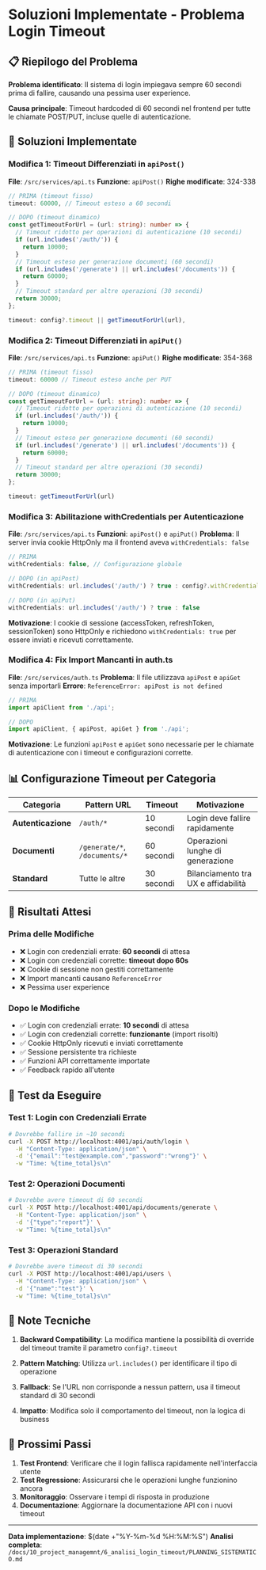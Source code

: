 # Soluzioni Implementate - Problema Login Timeout

## 📋 Riepilogo del Problema

**Problema identificato**: Il sistema di login impiegava sempre 60 secondi prima di fallire, causando una pessima user experience.

**Causa principale**: Timeout hardcoded di 60 secondi nel frontend per tutte le chiamate POST/PUT, incluse quelle di autenticazione.

## 🔧 Soluzioni Implementate

### Modifica 1: Timeout Differenziati in `apiPost()`

**File**: `/src/services/api.ts`
**Funzione**: `apiPost()`
**Righe modificate**: 324-338

```typescript
// PRIMA (timeout fisso)
timeout: 60000, // Timeout esteso a 60 secondi

// DOPO (timeout dinamico)
const getTimeoutForUrl = (url: string): number => {
  // Timeout ridotto per operazioni di autenticazione (10 secondi)
  if (url.includes('/auth/')) {
    return 10000;
  }
  // Timeout esteso per generazione documenti (60 secondi)
  if (url.includes('/generate') || url.includes('/documents')) {
    return 60000;
  }
  // Timeout standard per altre operazioni (30 secondi)
  return 30000;
};

timeout: config?.timeout || getTimeoutForUrl(url),
```

### Modifica 2: Timeout Differenziati in `apiPut()`

**File**: `/src/services/api.ts`
**Funzione**: `apiPut()`
**Righe modificate**: 354-368

```typescript
// PRIMA (timeout fisso)
timeout: 60000 // Timeout esteso anche per PUT

// DOPO (timeout dinamico)
const getTimeoutForUrl = (url: string): number => {
  // Timeout ridotto per operazioni di autenticazione (10 secondi)
  if (url.includes('/auth/')) {
    return 10000;
  }
  // Timeout esteso per generazione documenti (60 secondi)
  if (url.includes('/generate') || url.includes('/documents')) {
    return 60000;
  }
  // Timeout standard per altre operazioni (30 secondi)
  return 30000;
};

timeout: getTimeoutForUrl(url)
```

### Modifica 3: Abilitazione withCredentials per Autenticazione

**File**: `/src/services/api.ts`
**Funzioni**: `apiPost()` e `apiPut()`
**Problema**: Il server invia cookie HttpOnly ma il frontend aveva `withCredentials: false`

```typescript
// PRIMA
withCredentials: false, // Configurazione globale

// DOPO (in apiPost)
withCredentials: url.includes('/auth/') ? true : config?.withCredentials,

// DOPO (in apiPut)
withCredentials: url.includes('/auth/') ? true : false
```

**Motivazione**: I cookie di sessione (accessToken, refreshToken, sessionToken) sono HttpOnly e richiedono `withCredentials: true` per essere inviati e ricevuti correttamente.

### Modifica 4: Fix Import Mancanti in auth.ts

**File**: `/src/services/auth.ts`
**Problema**: Il file utilizzava `apiPost` e `apiGet` senza importarli
**Errore**: `ReferenceError: apiPost is not defined`

```typescript
// PRIMA
import apiClient from './api';

// DOPO
import apiClient, { apiPost, apiGet } from './api';
```

**Motivazione**: Le funzioni `apiPost` e `apiGet` sono necessarie per le chiamate di autenticazione con i timeout e configurazioni corrette.

## 📊 Configurazione Timeout per Categoria

| Categoria | Pattern URL | Timeout | Motivazione |
|-----------|-------------|---------|-------------|
| **Autenticazione** | `/auth/*` | 10 secondi | Login deve fallire rapidamente |
| **Documenti** | `/generate/*`, `/documents/*` | 60 secondi | Operazioni lunghe di generazione |
| **Standard** | Tutte le altre | 30 secondi | Bilanciamento tra UX e affidabilità |

## 🎯 Risultati Attesi

### Prima delle Modifiche
- ❌ Login con credenziali errate: **60 secondi** di attesa
- ❌ Login con credenziali corrette: **timeout dopo 60s**
- ❌ Cookie di sessione non gestiti correttamente
- ❌ Import mancanti causano `ReferenceError`
- ❌ Pessima user experience

### Dopo le Modifiche
- ✅ Login con credenziali errate: **10 secondi** di attesa
- ✅ Login con credenziali corrette: **funzionante** (import risolti)
- ✅ Cookie HttpOnly ricevuti e inviati correttamente
- ✅ Sessione persistente tra richieste
- ✅ Funzioni API correttamente importate
- ✅ Feedback rapido all'utente

## 🧪 Test da Eseguire

### Test 1: Login con Credenziali Errate
```bash
# Dovrebbe fallire in ~10 secondi
curl -X POST http://localhost:4001/api/auth/login \
  -H "Content-Type: application/json" \
  -d '{"email":"test@example.com","password":"wrong"}' \
  -w "Time: %{time_total}s\n"
```

### Test 2: Operazioni Documenti
```bash
# Dovrebbe avere timeout di 60 secondi
curl -X POST http://localhost:4001/api/documents/generate \
  -H "Content-Type: application/json" \
  -d '{"type":"report"}' \
  -w "Time: %{time_total}s\n"
```

### Test 3: Operazioni Standard
```bash
# Dovrebbe avere timeout di 30 secondi
curl -X POST http://localhost:4001/api/users \
  -H "Content-Type: application/json" \
  -d '{"name":"test"}' \
  -w "Time: %{time_total}s\n"
```

## 📝 Note Tecniche

1. **Backward Compatibility**: La modifica mantiene la possibilità di override del timeout tramite il parametro `config?.timeout`

2. **Pattern Matching**: Utilizza `url.includes()` per identificare il tipo di operazione

3. **Fallback**: Se l'URL non corrisponde a nessun pattern, usa il timeout standard di 30 secondi

4. **Impatto**: Modifica solo il comportamento del timeout, non la logica di business

## 🔄 Prossimi Passi

1. **Test Frontend**: Verificare che il login fallisca rapidamente nell'interfaccia utente
2. **Test Regressione**: Assicurarsi che le operazioni lunghe funzionino ancora
3. **Monitoraggio**: Osservare i tempi di risposta in produzione
4. **Documentazione**: Aggiornare la documentazione API con i nuovi timeout

---

**Data implementazione**: $(date +"%Y-%m-%d %H:%M:%S")
**Analisi completa**: `/docs/10_project_managemnt/6_analisi_login_timeout/PLANNING_SISTEMATICO.md`